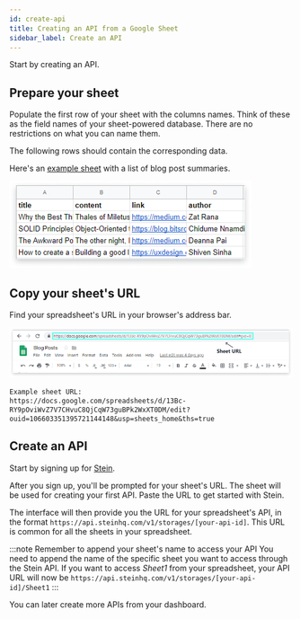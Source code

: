```yaml
---
id: create-api
title: Creating an API from a Google Sheet
sidebar_label: Create an API
---
```


Start by creating an API.

## Prepare your sheet

Populate the first row of your sheet with the columns names. Think of these as the field names of your sheet-powered database. There are no restrictions on what you can name them.

The following rows should contain the corresponding data.

Here's an [example sheet](https://docs.google.com/spreadsheets/d/13Bc-RY9pOviWvZ7V7CHvuC8QjCqW73guBPk2WxXT0DM/edit#gid=0) with a list of blog post summaries.

![Prepared Sheet](assets/prepared-sheet.png)

## Copy your sheet's URL

Find your spreadsheet's URL in your browser's address bar.

![Sheet URL](assets/sheet-url.png)

```text
Example sheet URL:
https://docs.google.com/spreadsheets/d/13Bc-RY9pOviWvZ7V7CHvuC8QjCqW73guBPk2WxXT0DM/edit?ouid=106603351395721144148&usp=sheets_home&ths=true
```

## Create an API
Start by signing up for [Stein](https://steinhq.com).

After you sign up, you'll be prompted for your sheet's URL. The sheet will be used for creating your first API. Paste the URL to get started with Stein.

The interface will then provide you the URL for your spreadsheet's API, in the format `https://api.steinhq.com/v1/storages/[your-api-id]`. This URL is common for all the sheets in your spreadsheet.

:::note Remember to append your sheet's name to access your API
You need to append the name of the specific sheet you want to access through the Stein API. If you want to access _Sheet1_ from your spreadsheet, your API URL will now be `https://api.steinhq.com/v1/storages/[your-api-id]/Sheet1`
:::

You can later create more APIs from your dashboard.
